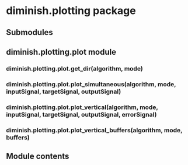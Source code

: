 # diminish.plotting package

## Submodules

## diminish.plotting.plot module


### diminish.plotting.plot.get_dir(algorithm, mode)

### diminish.plotting.plot.plot_simultaneous(algorithm, mode, inputSignal, targetSignal, outputSignal)

### diminish.plotting.plot.plot_vertical(algorithm, mode, inputSignal, targetSignal, outputSignal, errorSignal)

### diminish.plotting.plot.plot_vertical_buffers(algorithm, mode, buffers)
## Module contents
